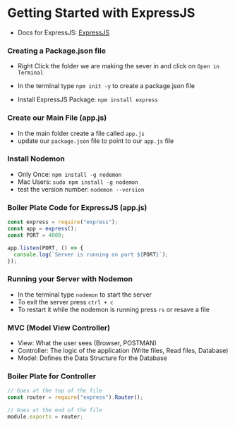 # Getting Started with ExpressJS

- Docs for ExpressJS: [ExpressJS](https://expressjs.com/)

### Creating a Package.json file

- Right Click the folder we are making the sever in and click on `Open in Terminal`
- In the terminal type `npm init -y` to create a package.json file

- Install ExpressJS Package: `npm install express`

### Create our Main File (app.js)

- In the main folder create a file called `app.js`
- update our `package.json` file to point to our `app.js` file

### Install Nodemon

- Only Once: `npm install -g nodemon`
- Mac Users: `sudo npm install -g nodemon`
- test the version number: `nodemon --version`

### Boiler Plate Code for ExpressJS (app.js)

```js
const express = require("express");
const app = express();
const PORT = 4000;

app.listen(PORT, () => {
  console.log(`Server is running on port ${PORT}`);
});
```

### Running your Server with Nodemon

- In the terminal type `nodemon` to start the server
- To exit the server press `ctrl + c`
- To restart it while the nodemon is running press `rs` or resave a file

### MVC (Model View Controller)

- View: What the user sees (Browser, POSTMAN)
- Controller: The logic of the application (Write files, Read files, Database)
- Model: Defines the Data Structure for the Database

### Boiler Plate for Controller

```js
// Goes at the top of the file
const router = require("express").Router();

// Goes at the end of the file
module.exports = router;
```